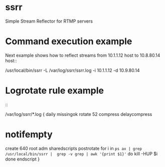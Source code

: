 ssrr
====

Simple Stream Reflector for RTMP servers

Command execution example
=========================

Next example shows how to reflect streams from 10.1.1.12 host to
10.8.80.14 host::

 /usr/local/bin/ssrr  -L /var/log/ssrr/ssrr.log -i  10.1.1.12 -d 10.9.80.14


Logrotate rule example
======================

::

  /var/log/ssrr/*.log {
  daily
  missingok
  rotate 52
  compress
  delaycompress
  # notifempty
  create 640 root adm
  sharedscripts
  postrotate
    for i in `ps ax | grep /usr/local/bin/ssrr |  grep -v grep | awk '{print $1}'`
    do
      kill -HUP $i
    done
  endscript
  }



